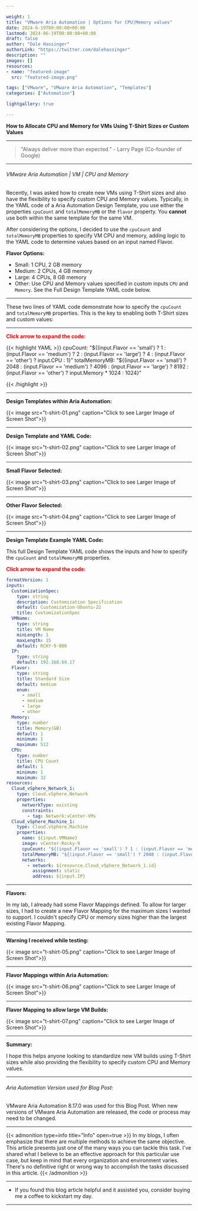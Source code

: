 ```yaml
---

weight: 1
title: "VMware Aria Automation | Options for CPU|Memory values"
date: 2024-6-19T00:00:00+00:00
lastmod: 2024-06-19T00:00:00+00:00
draft: false
author: "Dale Hassinger"
authorLink: "https://twitter.com/dalehassinger"
description: ""
images: []
resources:
- name: "featured-image"
  src: "featured-image.png"

tags: ["VMware", "VMware Aria Automation", "Templates"]
categories: ["Automation"]

lightgallery: true

---
```


**How to Allocate CPU and Memory for VMs Using T-Shirt Sizes or Custom Values**

<!--more-->

---

>"Always deliver more than expected.” - Larry Page (Co-founder of Google)

---

###### VMware Aria Automation | VM | CPU and Memory  

Recently, I was asked how to create new VMs using T-Shirt sizes and also have the flexibility to specify custom CPU and Memory values. Typically, in the YAML code of a Aria Automation Design Template, you use either the properties `cpuCount` and `totalMemoryMB` or the `flavor` property. You **cannot** use both within the same template for the same VM.

After considering the options, I decided to use the `cpuCount` and `totalMemoryMB` properties to specify VM CPU and memory, adding logic to the YAML code to determine values based on an input named Flavor.

**Flavor Options:**
* Small: 1 CPU, 2 GB memory
* Medium: 2 CPUs, 4 GB memory
* Large: 4 CPUs, 8 GB memory
* Other: Use CPU and Memory values specified in custom inputs `CPU` and `Memory`. See the Full Design Template YAML code below.

---

These two lines of YAML code demonstrate how to specify the `cpuCount` and `totalMemoryMB` properties. This is the key to enabling both T-Shirt sizes and custom values:

---

<span style="color: red; font-weight: bold;">Click arrow to expand the code:</span>  

{{< highlight YAML >}}
cpuCount: "${(input.Flavor == 'small') ? 1 : (input.Flavor == 'medium') ? 2 : (input.Flavor == 'large') ? 4 : (input.Flavor == 'other') ? input.CPU : 1}"
totalMemoryMB: "${(input.Flavor == 'small') ? 2048 : (input.Flavor == 'medium') ? 4096 : (input.Flavor == 'large') ? 8192 : (input.Flavor == 'other') ? input.Memory * 1024 : 1024}"

{{< /highlight >}}  

---

**Design Templates within Aria Automation:**

{{< image src="t-shirt-01.png" caption="Click to see Larger Image of Screen Shot">}}  

---

**Design Template and YAML Code:**


{{< image src="t-shirt-02.png" caption="Click to see Larger Image of Screen Shot">}}  

---

**Small Flavor Selected:**


{{< image src="t-shirt-03.png" caption="Click to see Larger Image of Screen Shot">}}  

---

**Other Flavor Selected:**


{{< image src="t-shirt-04.png" caption="Click to see Larger Image of Screen Shot">}}  

---

**Design Template Example YAML Code:**  


This full Design Template YAML code shows the inputs and how to specify the `cpuCount` and `totalMemoryMB` properties.  

<span style="color: red; font-weight: bold;">Click arrow to expand the code:</span>  

```YAML
formatVersion: 1
inputs:
  CustomizationSpec:
    type: string
    description: Customization Specification
    default: Customization-Ubuntu-22
    title: CustomizationSpec
  VMName:
    type: string
    title: VM Name
    minLength: 1
    maxLength: 15
    default: RCKY-9-000
  IP:
    type: string
    default: 192.168.69.17
  Flavor:
    type: string
    title: Standard Size
    default: medium
    enum:
      - small
      - medium
      - large
      - other
  Memory:
    type: number
    title: Memory(GB)
    default: 1
    minimum: 1
    maximum: 512
  CPU:
    type: number
    title: CPU Count
    default: 1
    minimum: 1
    maximum: 32
resources:
  Cloud_vSphere_Network_1:
    type: Cloud.vSphere.Network
    properties:
      networkType: existing
      constraints:
        - tag: Network:vCenter-VMs
  Cloud_vSphere_Machine_1:
    type: Cloud.vSphere.Machine
    properties:
      name: ${input.VMName}
      image: vCenter-Rocky-9
      cpuCount: "${(input.Flavor == 'small') ? 1 : (input.Flavor == 'medium') ? 2 : (input.Flavor == 'large') ? 4 : (input.Flavor == 'other') ? input.CPU : 1}"
      totalMemoryMB: "${(input.Flavor == 'small') ? 2048 : (input.Flavor == 'medium') ? 4096 : (input.Flavor == 'large') ? 8192 : (input.Flavor == 'other') ? input.Memory * 1024 : 1024}"
      networks:
        - network: ${resource.Cloud_vSphere_Network_1.id}
          assignment: static
          address: ${input.IP}
```

---

**Flavors:**

In my lab, I already had some Flavor Mappings defined. To allow for larger sizes, I had to create a new Flavor Mapping for the maximum sizes I wanted to support. I couldn't specify CPU or memory sizes higher than the largest existing Flavor Mapping.  

---

**Warning I received while testing:**

{{< image src="t-shirt-05.png" caption="Click to see Larger Image of Screen Shot">}}  

---

**Flavor Mappings within Aria Automation:**

{{< image src="t-shirt-06.png" caption="Click to see Larger Image of Screen Shot">}}  

---

**Flavor Mapping to allow large VM Builds:**

{{< image src="t-shirt-07.png" caption="Click to see Larger Image of Screen Shot">}}  

---

**Summary:**

I hope this helps anyone looking to standardize new VM builds using T-Shirt sizes while also providing the flexibility to specify custom CPU and Memory values.  

---

###### Aria Automation Version used for Blog Post:
VMware Aria Automation 8.17.0 was used for this Blog Post. When new versions of VMware Aria Automation are released, the code or process may need to be changed.  

---

{{< admonition type=info title="Info" open=true >}}
In my blogs, I often emphasize that there are multiple methods to achieve the same objective. This article presents just one of the many ways you can tackle this task. I've shared what I believe to be an effective approach for this particular use case, but keep in mind that every organization and environment varies. There's no definitive right or wrong way to accomplish the tasks discussed in this article.
{{< /admonition >}}

---

* If you found this blog article helpful and it assisted you, consider buying me a coffee to kickstart my day.  

<center>
<script type="text/javascript" src="https://cdnjs.buymeacoffee.com/1.0.0/button.prod.min.js" data-name="bmc-button" data-slug="dalehassinger" data-color="#FFDD00" data-emoji=""  data-font="Cookie" data-text="Buy me a coffee" data-outline-color="#000000" data-font-color="#000000" data-coffee-color="#ffffff" ></script>
</center>

---
